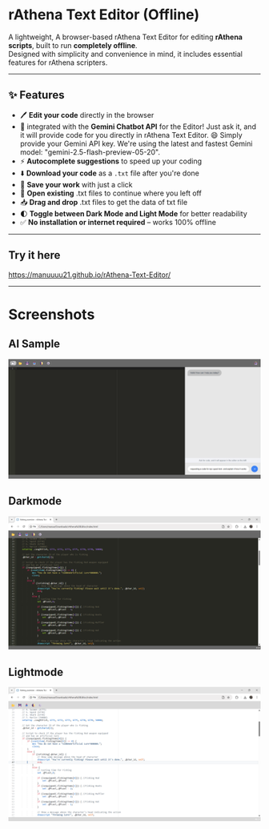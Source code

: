 # rAthena Text Editor (Offline)

A lightweight, A browser-based rAthena Text Editor for editing **rAthena scripts**, built to run **completely offline**.  
Designed with simplicity and convenience in mind, it includes essential features for rAthena scripters.

---

## ✨ Features

- 🖊️ **Edit your code** directly in the browser
- 🤖 integrated with the **Gemini Chatbot API** for the Editor! Just ask it, and it will provide code for you directly in rAthena Text Editor. 😄 Simply provide your Gemini API key. We're using the latest and fastest Gemini model: "gemini-2.5-flash-preview-05-20".
- ⚡ **Autocomplete suggestions** to speed up your coding
- ⬇️ **Download your code** as a `.txt` file after you're done
- 💾 **Save your work** with just a click
- 📂 **Open existing** .txt files to continue where you left off
- 📥 **Drag and drop** .txt files to get the data of txt file
- 🌓 **Toggle between Dark Mode and Light Mode** for better readability
- ✅ **No installation or internet required** – works 100% offline

---
## Try it here
https://manuuuu21.github.io/rAthena-Text-Editor/

---
# Screenshots
## AI Sample
![Img](https://github.com/Manuuuu21/rAthena-Text-Editor/blob/main/library/ai_sample.gif)
## Darkmode
![Img](https://github.com/Manuuuu21/rAthena-Text-Editor/blob/main/library/darkmode1.png)
## Lightmode
![Img](https://github.com/Manuuuu21/rAthena-Text-Editor/blob/main/library/lightmode1.png)
